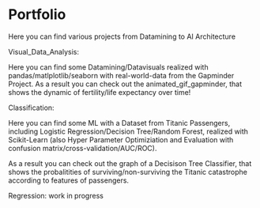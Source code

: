 # Portfolio
Here you can find various projects from Datamining to AI Architecture

Visual_Data_Analysis:

Here you can find some Datamining/Datavisuals realized with pandas/matlplotlib/seaborn with real-world-data from the Gapminder Project.
As a result you can check out the animated_gif_gapminder, that shows the dynamic of fertility/life expectancy over time!

Classification:

Here you can find some ML with a Dataset from Titanic Passengers, including Logistic Regression/Decision Tree/Random Forest, 
realized with Scikit-Learn (also Hyper Parameter Optimiziation and Evaluation with confusion matrix/cross-validation/AUC/ROC).

As a result you can check out the graph of a Decisison Tree Classifier, that shows the probalitities of surviving/non-surviving 
the Titanic catastrophe according to features of passengers.

Regression: work in progress


